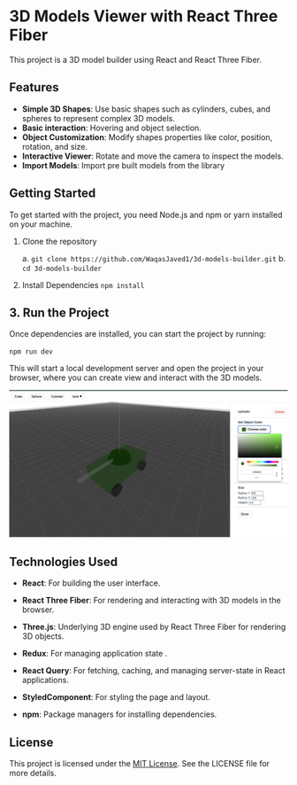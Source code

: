 # 3D Models Viewer with React Three Fiber

This project is a 3D model builder using React and React Three Fiber.

## Features

- **Simple 3D Shapes**: Use basic shapes such as cylinders, cubes, and spheres to represent complex 3D models.
- **Basic interaction**: Hovering and object selection.
- **Object Customization**: Modify shapes properties like color, position, rotation, and size.
- **Interactive Viewer**: Rotate and move the camera to inspect the models.
- **Import Models**: Import pre built models from the library

## Getting Started

To get started with the project, you need Node.js and npm or yarn installed on your machine.

1. Clone the repository

   a. `git clone https://github.com/WaqasJaved1/3d-models-builder.git`
   b. `cd 3d-models-builder`

2. Install Dependencies
   `npm install`

## 3. Run the Project

Once dependencies are installed, you can start the project by running:

`npm run dev`

This will start a local development server and open the project in your browser, where you can create view and interact with the 3D models.

![Product Image](https://github.com/WaqasJaved1/3d-builder/blob/5b36bb24b911f810b3dd62ed56e907059780429c/src/assets/product-image.png)

## Technologies Used

- **React**: For building the user interface.

- **React Three Fiber**: For rendering and interacting with 3D models in the browser.

- **Three.js**: Underlying 3D engine used by React Three Fiber for rendering 3D objects.

- **Redux**: For managing application state .

- **React Query**: For fetching, caching, and managing server-state in React applications.

- **StyledComponent**: For styling the page and layout.

- **npm**: Package managers for installing dependencies.

## License

This project is licensed under the [MIT License](https://opensource.org/licenses/MIT). See the LICENSE file for more details.
